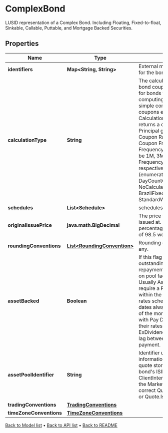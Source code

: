 

# ComplexBond

LUSID representation of a Complex Bond.  Including Floating, Fixed-to-float, Sinkable, Callable, Puttable, and Mortgage Backed Securities.

## Properties

| Name | Type | Description | Notes |
|------------ | ------------- | ------------- | -------------|
|**identifiers** | **Map&lt;String, String&gt;** | External market codes and identifiers for the bond, e.g. ISIN. |  [optional] |
|**calculationType** | **String** | The calculation type applied to the bond coupon amount. This is required for bonds that have a particular type of computing the period coupon, such as simple compounding,  irregular coupons etc.  The default CalculationType is &#x60;Standard&#x60;, which returns a coupon amount equal to Principal generate justfile test_sdk Coupon Rate / Coupon Frequency. Coupon Frequency is 12M / Payment Frequency.  Payment Frequency can be 1M, 3M, 6M, 12M etc. So Coupon Frequency can be 12, 4, 2, 1 respectively.    Supported string (enumeration) values are: [Standard, DayCountCoupon, NoCalculationFloater, BrazilFixedCoupon, StandardWithCappedAccruedInterest]. |  [optional] |
|**schedules** | [**List&lt;Schedule&gt;**](Schedule.md) | schedules. |  [optional] |
|**originalIssuePrice** | **java.math.BigDecimal** | The price the complex bond was issued at. This is to be entered as a percentage of par, for example a value of 98.5 would represent 98.5%. |  [optional] |
|**roundingConventions** | [**List&lt;RoundingConvention&gt;**](RoundingConvention.md) | Rounding conventions for analytics, if any. |  [optional] |
|**assetBacked** | **Boolean** | If this flag is set to true, then the outstanding notional and principal repayments will be calculated based  on pool factors in the quote store. Usually AssetBacked bonds also require a RollConvention setting of   within the FlowConventions any given rates schedule (to ensure payment dates always happen on the same day  of the month) and US Agency MBSs with Pay Delay features also require their rates schedules to include an  ExDividendConfiguration to drive the lag between interest accrual and payment. |  [optional] |
|**assetPoolIdentifier** | **String** | Identifier used to retrieve pool factor information about this bond from the quote store. This is typically  the bond&#39;s ISIN, but can also be ClientInternal. Please ensure you align the MarketDataKeyRule with the  correct Quote (Quote.ClientInternal.* or Quote.Isin.*) |  [optional] |
|**tradingConventions** | [**TradingConventions**](TradingConventions.md) |  |  [optional] |
|**timeZoneConventions** | [**TimeZoneConventions**](TimeZoneConventions.md) |  |  [optional] |



[Back to Model list](../README.md#documentation-for-models) &#8226; [Back to API list](../README.md#documentation-for-api-endpoints) &#8226; [Back to README](../README.md)



